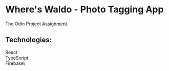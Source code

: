 # Where's Waldo - Photo Tagging App

The Odin Project [Assignment](https://www.theodinproject.com/lessons/node-path-javascript-where-s-waldo-a-photo-tagging-app).

## Technologies:

React\
TypeScript\
Firebase\
